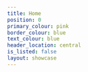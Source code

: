 ```yaml
---
title: Home
position: 0
primary_colour: pink
border_colour: blue
text_colour: blue
header_location: central
is_listed: false
layout: showcase
---
```



